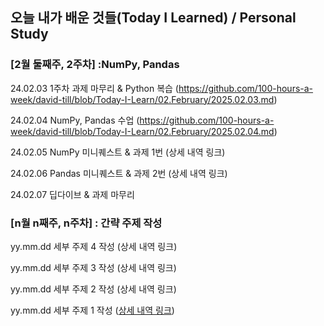 ## 오늘 내가 배운 것들(Today I Learned) / Personal Study

### [2월 둘째주, 2주차] :NumPy, Pandas

24.02.03 1주차 과제 마무리 & Python 복습 (https://github.com/100-hours-a-week/david-till/blob/Today-I-Learn/02.February/2025.02.03.md)

24.02.04 NumPy, Pandas 수업 (https://github.com/100-hours-a-week/david-till/blob/Today-I-Learn/02.February/2025.02.04.md)

24.02.05 NumPy 미니퀘스트 & 과제 1번 (상세 내역 링크)

24.02.06 Pandas 미니퀘스트 & 과제 2번 (상세 내역 링크)

24.02.07 딥다이브 & 과제 마무리 

### [n월 n째주, n주차] : 간략 주제 작성 

yy.mm.dd 세부 주제 4 작성 (상세 내역 링크)

yy.mm.dd 세부 주제 3 작성 (상세 내역 링크)

yy.mm.dd 세부 주제 2 작성 (상세 내역 링크)

yy.mm.dd 세부 주제 1 작성 ([상세 내역 링크](https://github.com/kakao-cloud-edu-5/til-template/blob/main/Jan/yyyy-mm-dd))
